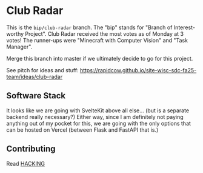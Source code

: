 # Club Radar

This is the `bip/club-radar` branch.  The "bip" stands for "Branch of
Interest-worthy Project".  Club Radar received the most votes as of Monday
at 3 votes!  The runner-ups were "Minecraft with Computer Vision" and
"Task Manager".

Merge this branch into master if we ultimately decide to go for this project.

See pitch for ideas and stuff: <https://rapidcow.github.io/site-wisc-sdc-fa25-team/ideas/club-radar>

## Software Stack

It looks like we are going with SvelteKit above all else...
(but is a separate backend really necessary?)  Either way, since
I am definitely not paying anything out of my pocket for this,
we are going with the only options that can be hosted on Vercel
(between Flask and FastAPI that is.)

## Contributing

Read [HACKING](../HACKING)

